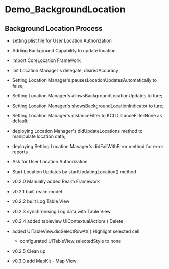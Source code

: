 # Demo_BackgroundLocation

## Background Location Process

- setting plist file for User Location Authorization
- Adding Background Capability to update location

- Import CoreLocation Framework
- Init Location Manager's delegate, disiredAccuracy

- Setting Location Manager's pausesLocationUpdatesAutomatically to false; 
- Setting Location Manager's allowsBackgroundLocationUpdates to ture;
- Setting Location Manager's showsBackgroundLocationIndicator to ture;
- Setting Location Manager's distanceFilter  to KCLDistanceFilterNone as default;
- deploying Location Manager's didUpdateLocations method to manipulate location data;
- deploying Setting Location Manager's didFailWithError method for error reports

- Ask for User Location Authorization
- Start Location Updates by startUpdatingLocation() method

- v0.2.0 Manually added Realm Framework
- v0.2.1 built realm model
- v0.2.2 built Log Table View
- v0.2.3 synchronising Log data with Table View
- v0.2.4 added tableview UIContextualAction( ) Delete
- added UITableView.didSelectRowAt( ) Highlight selected cell
    - configurated UITableView.selectedStyle to none
- v0.2.5 Clean up
- v0.3.0 add MapKit - Map View


